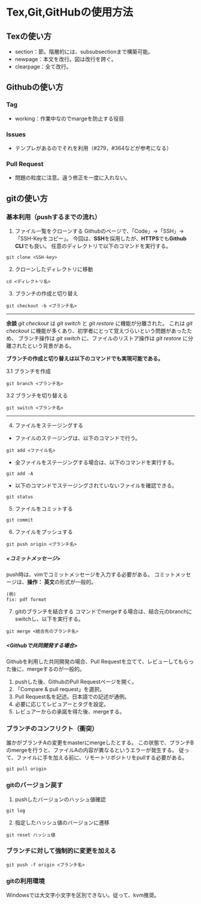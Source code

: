 # Tex,Git,GitHubの使用方法
## Texの使い方
- section：節。階層的には、subsubsectionまで構築可能。
- newpage：本文を改行。図は改行を跨ぐ。
- clearpage：全て改行。

## Githubの使い方

### Tag
- working：作業中なのでmargeを防止する役目
### Issues
- テンプレがあるのでそれを利用（#279，#364などが参考になる）
### Pull Request
- 問題の粒度に注意。違う修正を一度に入れない。

## gitの使い方

### 基本利用（pushするまでの流れ）
1. ファイル一覧をクローンする
Githubのページで、「Code」→「SSH」→「SSH-Keyをコピー」。
今回は、**SSH**を採用したが、**HTTPS**でも**Github CLI**でも良い。
任意のディレクトリで以下のコマンドを実行する。
```
git clone <SSH-key>
```
2. クローンしたディレクトリに移動
```
cd <ディレクトリ名>
```
3. ブランチの作成と切り替え
```
git checkout -b <ブランチ名>
```
---
**余談**
*git checkout* は *git switch* と *git restore* に機能が分離された。
これは *git checkout* に機能が多くあり、初学者にとって覚えづらいという問題があったため、
ブランチ操作は *git switch* に、ファイルのリストア操作は *git restore* に分離されたという背景がある。

**ブランチの作成と切り替えは以下のコマンドでも実現可能である。**

3.1 ブランチを作成
```
git branch <ブランチ名>
```
3.2 ブランチを切り替える
```
git switch <ブランチ名>
```
---
4. ファイルをステージングする
- ファイルのステージングは、以下のコマンドで行う。
```
git add <ファイル名>
```
- 全ファイルをステージングする場合は、以下のコマンドを実行する。
```
git add -A
```
- 以下のコマンドでステージングされていないファイルを確認できる。
```
git status
```
5. ファイルをコミットする
```
git commit
```
6. ファイルをプッシュする
```
git push origin <ブランチ名>
```
##### <コミットメッセージ>
push時は、vimでコミットメッセージを入力する必要がある。
コミットメッセージは、**操作： 英文**の形式が一般的。
```
(例)
fix: pdf format
```
7. gitのブランチを結合する
コマンドでmergeする場合は、結合元のbranchにswitchし、以下を実行する。
```
git merge <結合先のブランチ名>
```
##### <Githubで共同開発する場合>
Githubを利用した共同開発の場合、Pull Requestを立てて、レビューしてもらった後に、mergeするのが一般的。
1. pushした後、GithubのPull Requestページを開く。
2. 「Compare & pull request」を選択。
3. Pull Request名を記述。日本語での記述が通例。
4. 必要に応じてレビュアーとタグを設定。
5. レビュアーからの承諾を得た後、mergeする。
### ブランチのコンフリクト（衝突）
誰かがブランチAの変更をmasterにmergeしたとする。
この状態で、ブランチBのmergeを行うと、ファイルAの内容が異なるというエラーが発生する。
従って、ファイルに手を加える前に、リモートリポジトリをpullする必要がある。
```
git pull origin 
```
### gitのバージョン戻す
1. pushしたバージョンのハッシュ値確認
```
git log
```
2. 指定したハッシュ値のバージョンに遷移
```
git reset ハッシュ値
```
### ブランチに対して強制的に変更を加える
```
git push -f origin <ブランチ名>
```
### gitの利用環境
Windowsでは大文字小文字を区別できない。従って、kvm推奨。
